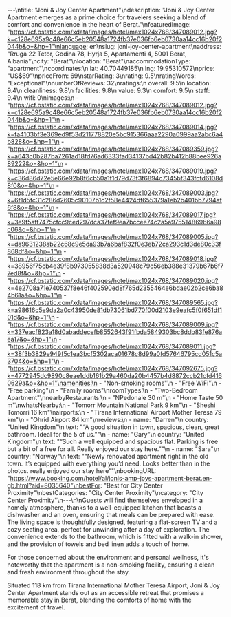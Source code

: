 ---\ntitle: "Joni & Joy Center Apartment"\ndescription: "Joni & Joy Center Apartment emerges as a prime choice for travelers seeking a blend of comfort and convenience in the heart of Berat."\nfeaturedImage: "https://cf.bstatic.com/xdata/images/hotel/max1024x768/347089012.jpg?k=c128e695a9c48e66c5eb20548a1724fb37e036fb6eb0730aa14cc16b20f2044b&o=&hp=1"\nlanguage: en\nslug: joni-joy-center-apartment\naddress: "Rruga 22 Tetor, Godina 78, Hyrja 5, Apartamenti 4, 5001 Berat, Albania"\ncity: "Berat"\nlocation: "Berat"\naccommodationType: "apartment"\ncoordinates:\n  lat: 40.70449185\n  lng: 19.95310572\nprice: "US$69"\npriceFrom: 69\nstarRating: 3\nrating: 9.5\nratingWords: "Exceptional"\nnumberOfReviews: 32\nratings:\n  overall: 9.5\n  location: 9.4\n  cleanliness: 9.8\n  facilities: 9.8\n  value: 9.3\n  comfort: 9.5\n  staff: 9.4\n  wifi: 0\nimages:\n  - "https://cf.bstatic.com/xdata/images/hotel/max1024x768/347089012.jpg?k=c128e695a9c48e66c5eb20548a1724fb37e036fb6eb0730aa14cc16b20f2044b&o=&hp=1"\n  - "https://cf.bstatic.com/xdata/images/hotel/max1024x768/347089014.jpg?k=fa4103bf3e369ed9f53d211778820e5bc915366aaa2290a0999aa2abc6a4b828&o=&hp=1"\n  - "https://cf.bstatic.com/xdata/images/hotel/max1024x768/347089359.jpg?k=a643c0b287ba7261ad18fd76ad6333fad34137bd42b82b412b88bee926a89222&o=&hp=1"\n  - "https://cf.bstatic.com/xdata/images/hotel/max1024x768/347089019.jpg?k=c36d86d72e5e66e92b8f6cb50a1f1d79d73f3f6894c7345bf343fcfd6108d8f0&o=&hp=1"\n  - "https://cf.bstatic.com/xdata/images/hotel/max1024x768/347089003.jpg?k=6f1d5fc31c286d2605c90107b1c2f58e4424df655379a1eb2b401bb7794af6f8&o=&hp=1"\n  - "https://cf.bstatic.com/xdata/images/hotel/max1024x768/347089017.jpg?k=3e9f5aff7475cfcc9ced297dca37fef9ea7bccee74c2a5a97551486966a98c06&o=&hp=1"\n  - "https://cf.bstatic.com/xdata/images/hotel/max1024x768/347089005.jpg?k=da9631238ab22c68c9e5da93b7a6baf832f0e3eb72ca293c1d3de80c33f868df&o=&hp=1"\n  - "https://cf.bstatic.com/xdata/images/hotel/max1024x768/347089018.jpg?k=38956f75cb4e39f8b973055838d3a520948c79c56eb388e31379b67b6f77ed8f&o=&hp=1"\n  - "https://cf.bstatic.com/xdata/images/hotel/max1024x768/347089020.jpg?k=4e2708a71e740537f8e46f402590ed8f765d2355464e6bdae02b2ce6ba84b61a&o=&hp=1"\n  - "https://cf.bstatic.com/xdata/images/hotel/max1024x768/347089565.jpg?k=a98616c5e9da2a0c43950de81db73061bd770f00d2103e9eafc5f0f651df101d&o=&hp=1"\n  - "https://cf.bstatic.com/xdata/images/hotel/max1024x768/347089009.jpg?k=337eacf823a18d0abaddecefb8552643f91fbda5849303bc8ddb83fe876aea17&o=&hp=1"\n  - "https://cf.bstatic.com/xdata/images/hotel/max1024x768/347089011.jpg?k=38f3b3829e949f5c1ea3bcf5302aca01678c8d99a0fd57646795cd051c5a3704&o=&hp=1"\n  - "https://cf.bstatic.com/xdata/images/hotel/max1024x768/347092675.jpg?k=4772945dc9890c8eae1ddb161b29a460da20b4457b4d8872ccb21cfd4160629a&o=&hp=1"\namenities:\n  - "Non-smoking rooms"\n  - "Free WiFi"\n  - "Free parking"\n  - "Family rooms"\nroomTypes:\n  - "Two-Bedroom Apartment"\nnearbyRestaurants:\n  - "NPedonale 30 m"\n  - "Home Taste 50 m"\nwhatsNearby:\n  - "Tomorr Mountain National Park 9 km"\n  - "Sheshi Tomorri 16 km"\nairports:\n  - "Tirana International Airport Mother Teresa 79 km"\n  - "Ohrid Airport 84 km"\nreviews:\n  - name: "Darren"\n    country: "United Kingdom"\n    text: "“A good situation in town, spacious, clean, great bathroom. Ideal for the 5 of us.”"\n  - name: "Gary"\n    country: "United Kingdom"\n    text: "“Such a well equipped and spacious flat. Parking is free but a bit of a free for all. Really enjoyed our stay here.”"\n  - name: "Sara"\n    country: "Norway"\n    text: "“Newly renovated apartment right in the old town. it’s equipped with everything you’d need. Looks better than in the photos. really enjoyed our stay here”"\nbookingURL: "https://www.booking.com/hotel/al/jonis-amp-joys-apartment-berat.en-gb.html?aid=8035640"\nbestFor: "Best for City Center Proximity"\nbestCategories: "City Center Proximity"\ncategory: "City Center Proximity"\n---\n\nGuests will find themselves enveloped in a homely atmosphere, thanks to a well-equipped kitchen that boasts a dishwasher and an oven, ensuring that meals can be prepared with ease. The living space is thoughtfully designed, featuring a flat-screen TV and a cozy seating area, perfect for unwinding after a day of exploration. The convenience extends to the bathroom, which is fitted with a walk-in shower, and the provision of towels and bed linen adds a touch of home.

For those concerned about the environment and personal wellness, it's noteworthy that the apartment is a non-smoking facility, ensuring a clean and fresh environment throughout the stay.

Situated 118 km from Tirana International Mother Teresa Airport, Joni & Joy Center Apartment stands out as an accessible retreat that promises a memorable stay in Berat, blending the comforts of home with the excitement of travel.